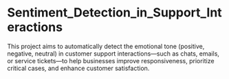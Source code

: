 # Sentiment_Detection_in_Support_Interactions
This project aims to automatically detect the emotional tone (positive, negative, neutral) in customer support interactions—such as chats, emails, or service tickets—to help businesses improve responsiveness, prioritize critical cases, and enhance customer satisfaction.
